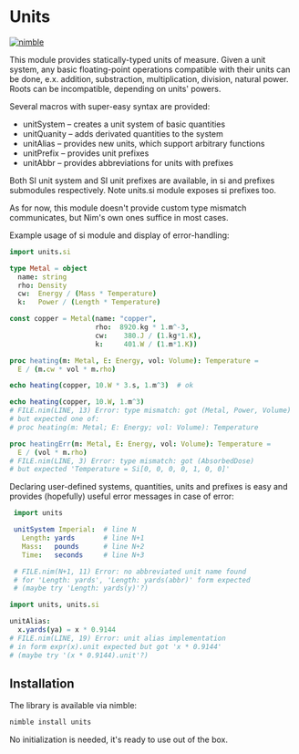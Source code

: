 # Units
[![nimble](https://raw.githubusercontent.com/yglukhov/nimble-tag/master/nimble_js.png)](https://github.com/yglukhov/nimble-tag)

This module provides statically-typed units of measure. Given a unit
system, any basic floating-point operations compatible with their units
can be done, e.x. addition, substraction, multiplication, division,
natural power. Roots can be incompatible, depending on units' powers.

Several macros with super-easy syntax are provided:
- unitSystem – creates a unit system of basic quantities
- unitQuanity – adds derivated quantities to the system
- unitAlias – provides new units, which support arbitrary functions
- unitPrefix – provides unit prefixes
- unitAbbr – provides abbreviations for units with prefixes

Both SI unit system and SI unit prefixes are available,
in si and prefixes submodules respectively. Note units.si module
exposes si prefixes too.

As for now, this module doesn't provide custom type mismatch
communicates, but Nim's own ones suffice in most cases.

Example usage of si module and display of error-handling:

```nim
import units.si

type Metal = object
  name: string
  rho: Density
  cw:  Energy / (Mass * Temperature)
  k:   Power / (Length * Temperature)

const copper = Metal(name: "copper",
                     rho:  8920.kg * 1.m^-3,
                     cw:    380.J / (1.kg*1.K),
                     k:     401.W / (1.m*1.K))

proc heating(m: Metal, E: Energy, vol: Volume): Temperature =
  E / (m.cw * vol * m.rho) 

echo heating(copper, 10.W * 3.s, 1.m^3)  # ok

echo heating(copper, 10.W, 1.m^3)
# FILE.nim(LINE, 13) Error: type mismatch: got (Metal, Power, Volume)
# but expected one of: 
# proc heating(m: Metal; E: Energy; vol: Volume): Temperature

proc heatingErr(m: Metal, E: Energy, vol: Volume): Temperature =
  E / (vol * m.rho) 
# FILE.nim(LINE, 3) Error: type mismatch: got (AbsorbedDose)
# but expected 'Temperature = Si[0, 0, 0, 0, 1, 0, 0]'
```

Declaring user-defined systems, quantities, units and prefixes is easy
and provides (hopefully) useful error messages in case of error:

```nim
 import units

 unitSystem Imperial:  # line N
   Length: yards       # line N+1
   Mass:   pounds      # line N+2
   Time:   seconds     # line N+3

 # FILE.nim(N+1, 11) Error: no abbreviated unit name found
 # for 'Length: yards', 'Length: yards(abbr)' form expected
 # (maybe try 'Length: yards(y)'?)
```

```nim
import units, units.si

unitAlias:
  x.yards(ya) = x * 0.9144
# FILE.nim(LINE, 19) Error: unit alias implementation
# in form expr(x).unit expected but got 'x * 0.9144'
# (maybe try '(x * 0.9144).unit'?)
```

## Installation

The library is available via nimble:
```bash
nimble install units
```
No initialization is needed, it's ready to use out of the box.
